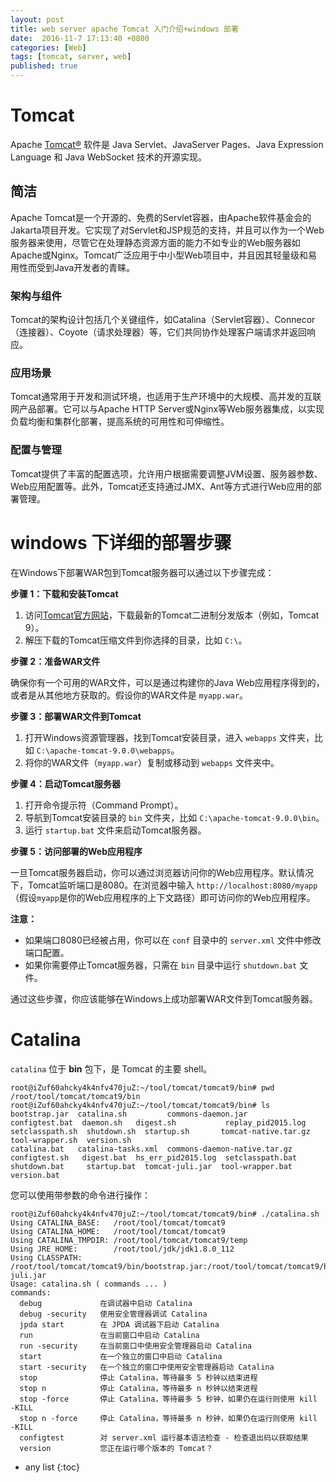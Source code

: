 ```yaml
---
layout: post
title: web server apache Tomcat 入门介绍+windows 部署
date:  2016-11-7 17:13:40 +0800
categories: [Web]
tags: [tomcat, server, web]
published: true
---
```



# Tomcat

Apache [Tomcat®](http://tomcat.apache.org/) 软件是 Java Servlet、JavaServer Pages、Java Expression Language 和 Java WebSocket 技术的开源实现。

## 简洁

Apache Tomcat是一个开源的、免费的Servlet容器，由Apache软件基金会的Jakarta项目开发。它实现了对Servlet和JSP规范的支持，并且可以作为一个Web服务器来使用，尽管它在处理静态资源方面的能力不如专业的Web服务器如Apache或Nginx。Tomcat广泛应用于中小型Web项目中，并且因其轻量级和易用性而受到Java开发者的青睐。

### 架构与组件

Tomcat的架构设计包括几个关键组件，如Catalina（Servlet容器）、Connecor（连接器）、Coyote（请求处理器）等，它们共同协作处理客户端请求并返回响应。

### 应用场景

Tomcat通常用于开发和测试环境，也适用于生产环境中的大规模、高并发的互联网产品部署。它可以与Apache HTTP Server或Nginx等Web服务器集成，以实现负载均衡和集群化部署，提高系统的可用性和可伸缩性。

### 配置与管理

Tomcat提供了丰富的配置选项，允许用户根据需要调整JVM设置、服务器参数、Web应用配置等。此外，Tomcat还支持通过JMX、Ant等方式进行Web应用的部署管理。

# windows 下详细的部署步骤

在Windows下部署WAR包到Tomcat服务器可以通过以下步骤完成：

**步骤 1：下载和安装Tomcat**

1. 访问[Tomcat官方网站](https://tomcat.apache.org/)，下载最新的Tomcat二进制分发版本（例如，Tomcat 9）。
2. 解压下载的Tomcat压缩文件到你选择的目录，比如 `C:\`。

**步骤 2：准备WAR文件**

确保你有一个可用的WAR文件，可以是通过构建你的Java Web应用程序得到的，或者是从其他地方获取的。假设你的WAR文件是 `myapp.war`。

**步骤 3：部署WAR文件到Tomcat**

1. 打开Windows资源管理器，找到Tomcat安装目录，进入 `webapps` 文件夹，比如 `C:\apache-tomcat-9.0.0\webapps`。
2. 将你的WAR文件（`myapp.war`）复制或移动到 `webapps` 文件夹中。

**步骤 4：启动Tomcat服务器**

1. 打开命令提示符（Command Prompt）。
2. 导航到Tomcat安装目录的 `bin` 文件夹，比如 `C:\apache-tomcat-9.0.0\bin`。
3. 运行 `startup.bat` 文件来启动Tomcat服务器。

**步骤 5：访问部署的Web应用程序**

一旦Tomcat服务器启动，你可以通过浏览器访问你的Web应用程序。默认情况下，Tomcat监听端口是8080。在浏览器中输入 `http://localhost:8080/myapp`（假设`myapp`是你的Web应用程序的上下文路径）即可访问你的Web应用程序。

**注意：**
- 如果端口8080已经被占用，你可以在 `conf` 目录中的 `server.xml` 文件中修改端口配置。
- 如果你需要停止Tomcat服务器，只需在 `bin` 目录中运行 `shutdown.bat` 文件。

通过这些步骤，你应该能够在Windows上成功部署WAR文件到Tomcat服务器。


# Catalina

```catalina``` 位于 **bin** 包下，是 Tomcat 的主要 shell。

```
root@iZuf60ahcky4k4nfv470juZ:~/tool/tomcat/tomcat9/bin# pwd
/root/tool/tomcat/tomcat9/bin
root@iZuf60ahcky4k4nfv470juZ:~/tool/tomcat/tomcat9/bin# ls
bootstrap.jar  catalina.sh         commons-daemon.jar            configtest.bat  daemon.sh   digest.sh           replay_pid2015.log  setclasspath.sh  shutdown.sh  startup.sh       tomcat-native.tar.gz  tool-wrapper.sh  version.sh
catalina.bat   catalina-tasks.xml  commons-daemon-native.tar.gz  configtest.sh   digest.bat  hs_err_pid2015.log  setclasspath.bat    shutdown.bat     startup.bat  tomcat-juli.jar  tool-wrapper.bat      version.bat
``` 

您可以使用带参数的命令进行操作：

```
root@iZuf60ahcky4k4nfv470juZ:~/tool/tomcat/tomcat9/bin# ./catalina.sh 
Using CATALINA_BASE:   /root/tool/tomcat/tomcat9
Using CATALINA_HOME:   /root/tool/tomcat/tomcat9
Using CATALINA_TMPDIR: /root/tool/tomcat/tomcat9/temp
Using JRE_HOME:        /root/tool/jdk/jdk1.8.0_112
Using CLASSPATH:       /root/tool/tomcat/tomcat9/bin/bootstrap.jar:/root/tool/tomcat/tomcat9/bin/tomcat-juli.jar
Usage: catalina.sh ( commands ... )
commands:
  debug             在调试器中启动 Catalina
  debug -security   使用安全管理器调试 Catalina
  jpda start        在 JPDA 调试器下启动 Catalina
  run               在当前窗口中启动 Catalina
  run -security     在当前窗口中使用安全管理器启动 Catalina
  start             在一个独立的窗口中启动 Catalina
  start -security   在一个独立的窗口中使用安全管理器启动 Catalina
  stop              停止 Catalina，等待最多 5 秒钟以结束进程
  stop n            停止 Catalina，等待最多 n 秒钟以结束进程
  stop -force       停止 Catalina，等待最多 5 秒钟，如果仍在运行则使用 kill -KILL
  stop n -force     停止 Catalina，等待最多 n 秒钟，如果仍在运行则使用 kill -KILL
  configtest        对 server.xml 运行基本语法检查 - 检查退出码以获取结果
  version           您正在运行哪个版本的 Tomcat？
```

* any list
{:toc}